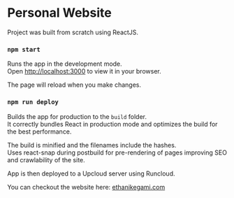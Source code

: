 # Personal Website

Project was built from scratch using ReactJS.

### `npm start`

Runs the app in the development mode.\
Open [http://localhost:3000](http://localhost:3000) to view it in your browser.

The page will reload when you make changes.

### `npm run deploy`

Builds the app for production to the `build` folder.\
It correctly bundles React in production mode and optimizes the build for the best performance.

The build is minified and the filenames include the hashes.\
Uses react-snap during postbuild for pre-rendering of pages improving SEO and crawlability of the site.

App is then deployed to a Upcloud server using Runcloud.

You can checkout the website here: [ethanikegami.com](https://ethanikegami.com)